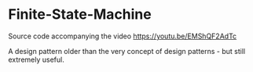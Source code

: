 # Finite-State-Machine
Source code accompanying the video https://youtu.be/EMShQF2AdTc

A design pattern older than the very concept of design patterns - but still extremely useful.
